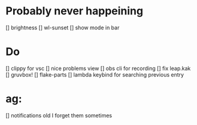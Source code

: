 # Probably never happeining
[] brightness
[] wl-sunset
[] show mode in bar

# Do
[] clippy for vsc
[] nice problems view
[] obs cli for recording
[] fix leap.kak
[] gruvbox!
[] flake-parts
[] lambda keybind for searching previous entry

# ag:
[] notifications old I forget them sometimes
